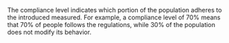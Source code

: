 The compliance level indicates which portion of the population adheres to the introduced measured. For example, a compliance level of 70% means that 70% of people follows the regulations, while 30% of the population does not modify its behavior.
